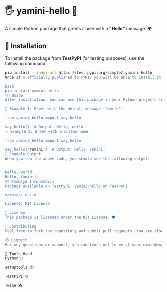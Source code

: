 # 🖐️ **yamini-hello** 🤖

A simple Python package that greets a user with a **"Hello"** message. 🌍

## 🚀 Installation

To install the package from **TestPyPI** (for testing purposes), use the following command:

```bash
pip install --index-url https://test.pypi.org/simple/ yamini-hello
Once it's officially published to PyPI, you will be able to install it like so:

bash
pip install yamini-hello
🧑‍💻 Usage
After installation, you can use this package in your Python projects to greet a user. ✨

🎉 Example 1: Greet with the default message ("world")

from yamini_hello import say_hello

say_hello()  # Output: Hello, world!
✨ Example 2: Greet with a custom name

from yamini_hello import say_hello

say_hello('Yamini')  # Output: Hello, Yamini!
💬 Example Output:
When you run the above code, you should see the following output:


Hello, world!
Hello, Yamini!
📦 Package Information
Package available on TestPyPI: yamini-hello on TestPyPI

Version: 0.1.0

License: MIT License

📜 License
This package is licensed under the MIT License. 🛡️

🤝 Contributing
Feel free to fork the repository and submit pull requests. You are also welcome to report issues or suggest improvements. 🌱

📫 Contact
For any questions or support, you can reach out to me at your-email@example.com. I'm happy to help! 💌

🔧 Tools Used
Python 🐍

setuptools 📦

TestPyPI 🌐

Twine 📤
